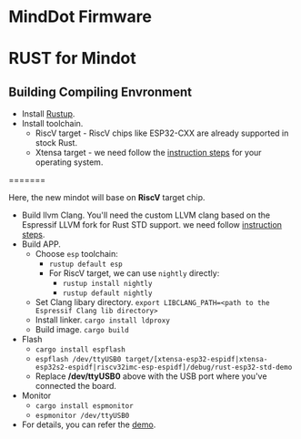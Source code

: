 MindDot Firmware
=======

RUST for Mindot
==============
Building Compiling Envronment
------------
* Install [Rustup](https://rustup.rs/).
* Install toolchain.
  - RiscV target - RiscV chips like ESP32-CXX are already supported in stock Rust.
  - Xtensa target - we need follow the [instruction steps](https://github.com/esp-rs/rust) for your operating system.

=======
 
 Here, the new mindot will base on **RiscV** target chip.

* Build llvm Clang.
  You'll need the custom LLVM clang based on the Espressif LLVM fork for Rust STD support. we need follow [instruction steps](https://github.com/esp-rs/rust).
* Build APP.
  - Choose `esp` toolchain: 
    - `rustup default esp`
    - For RiscV target, we can use `nightly` directly:
      - `rustup install nightly`
      - `rustup default nightly`
  - Set Clang libary directory. `export LIBCLANG_PATH=<path to the Espressif Clang lib directory>`
  - Install linker. `cargo install ldproxy`
  - Build image. `cargo build`
* Flash
  - `cargo install espflash`
  - `espflash /dev/ttyUSB0 target/[xtensa-esp32-espidf|xtensa-esp32s2-espidf|riscv32imc-esp-espidf]/debug/rust-esp32-std-demo`
  - Replace **/dev/ttyUSB0** above with the USB port where you've connected the board.
* Monitor
  - `cargo install espmonitor`
  - `espmonitor /dev/ttyUSB0`
* For details, you can refer the [demo](https://github.com/ivmarkov/rust-esp32-std-demo).
